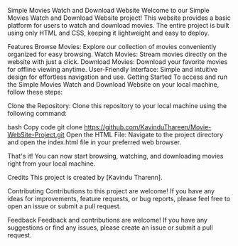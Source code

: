 
Simple Movies Watch and Download Website
Welcome to our Simple Movies Watch and Download Website project! This website provides a basic platform for users to watch and download movies. The entire project is built using only HTML and CSS, keeping it lightweight and easy to deploy.

Features
Browse Movies: Explore our collection of movies conveniently organized for easy browsing.
Watch Movies: Stream movies directly on the website with just a click.
Download Movies: Download your favorite movies for offline viewing anytime.
User-Friendly Interface: Simple and intuitive design for effortless navigation and use.
Getting Started
To access and run the Simple Movies Watch and Download Website on your local machine, follow these steps:

Clone the Repository: Clone this repository to your local machine using the following command:

bash
Copy code
git clone <https://github.com/KavinduThareen/Movie-WebSite-Project.git>
Open the HTML File: Navigate to the project directory and open the index.html file in your preferred web browser.

That's it! You can now start browsing, watching, and downloading movies right from your local machine.

Credits
This project is created by [Kavindu Tharenn].

Contributing
Contributions to this project are welcome! If you have any ideas for improvements, feature requests, or bug reports, please feel free to open an issue or submit a pull request.

Feedback
Feedback and contributions are welcome! If you have any suggestions or find any issues, please create an issue or submit a pull request.
